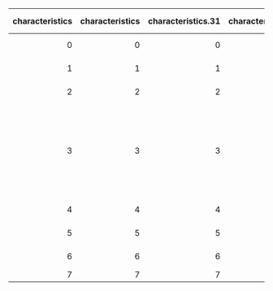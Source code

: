 |   characteristics |   characteristics |   characteristics.31 |   characteristics.30 |   characteristics.29 |   characteristics.28 |   characteristics.27 |   characteristics.26 | Unnamed: 0.1          |   characteristics.25 |   characteristics.24 |   characteristics.23 |   characteristics.22 |   characteristics.21 |   characteristics.20 |   characteristics.19 |   characteristics.18 |   characteristics.17 |   characteristics.16 |   characteristics.15 |   characteristics.14 |   characteristics.13 |   characteristics.12 |   characteristics.11 |   characteristics.10 |   characteristics.9 |   characteristics.8 |   characteristics.7 |   characteristics.6 |   characteristics.5 |   characteristics.4 |   characteristics.3 |   characteristics.2 |   characteristics.1 | Unnamed: 0            | motsynth_600                                                              | twincity_50            | EuroCityPerson_30   |
|------------------:|------------------:|---------------------:|---------------------:|---------------------:|---------------------:|---------------------:|---------------------:|:----------------------|---------------------:|---------------------:|---------------------:|---------------------:|---------------------:|---------------------:|---------------------:|---------------------:|---------------------:|---------------------:|---------------------:|---------------------:|---------------------:|---------------------:|---------------------:|---------------------:|--------------------:|--------------------:|--------------------:|--------------------:|--------------------:|--------------------:|--------------------:|--------------------:|--------------------:|:----------------------|:--------------------------------------------------------------------------|:-----------------------|:--------------------|
|                 0 |                 0 |                    0 |                    0 |                    0 |                    0 |                    0 |                    0 | 0                     |                    0 |                    0 |                    0 |                    0 |                    0 |                    0 |                    0 |                    0 |                    0 |                    0 |                    0 |                    0 |                    0 |                    0 |                    0 |                    0 |                   0 |                   0 |                   0 |                   0 |                   0 |                   0 |                   0 |                   0 |                   0 | sequences (day/night) | 24/10                                                                     | 2/2                    | nan                 |
|                 1 |                 1 |                    1 |                    1 |                    1 |                    1 |                    1 |                    1 | 1                     |                    1 |                    1 |                    1 |                    1 |                    1 |                    1 |                    1 |                    1 |                    1 |                    1 |                    1 |                    1 |                    1 |                    1 |                    1 |                    1 |                   1 |                   1 |                   1 |                   1 |                   1 |                   1 |                   1 |                   1 |                   1 | images (day/night)    | 404/170                                                                   | 70/100                 | nan                 |
|                 2 |                 2 |                    2 |                    2 |                    2 |                    2 |                    2 |                    2 | 2                     |                    2 |                    2 |                    2 |                    2 |                    2 |                    2 |                    2 |                    2 |                    2 |                    2 |                    2 |                    2 |                    2 |                    2 |                    2 |                    2 |                   2 |                   2 |                   2 |                   2 |                   2 |                   2 |                   2 |                   2 |                   2 | person (day/night)    | 12096/5365                                                                | 1378/1835              | nan                 |
|                 3 |                 3 |                    3 |                    3 |                    3 |                    3 |                    3 |                    3 | 3                     |                    3 |                    3 |                    3 |                    3 |                    3 |                    3 |                    3 |                    3 |                    3 |                    3 |                    3 |                    3 |                    3 |                    3 |                    3 |                    3 |                   3 |                   3 |                   3 |                   3 |                   3 |                   3 |                   3 |                   3 |                   3 | weather               | THUNDER, CLEAR, SMOG, EXTRASUNNY, FOGGY, CLOUDS, BLIZZARD, RAIN, OVERCAST | Partially cloudy, Snow | nan                 |
|                 4 |                 4 |                    4 |                    4 |                    4 |                    4 |                    4 |                    4 | sequences (day/night) |                  nan |                  nan |                  nan |                  nan |                  nan |                  nan |                  nan |                  nan |                  nan |                  nan |                  nan |                  nan |                  nan |                  nan |                  nan |                  nan |                 nan |                 nan |                 nan |                 nan |                 nan |                 nan |                 nan |                 nan |                 nan | nan                   | nan                                                                       | nan                    | 31/7                |
|                 5 |                 5 |                    5 |                    5 |                    5 |                    5 |                    5 |                    5 | images (day/night)    |                  nan |                  nan |                  nan |                  nan |                  nan |                  nan |                  nan |                  nan |                  nan |                  nan |                  nan |                  nan |                  nan |                  nan |                  nan |                  nan |                 nan |                 nan |                 nan |                 nan |                 nan |                 nan |                 nan |                 nan |                 nan | nan                   | nan                                                                       | nan                    | 826/164             |
|                 6 |                 6 |                    6 |                    6 |                    6 |                    6 |                    6 |                    6 | person (day/night)    |                  nan |                  nan |                  nan |                  nan |                  nan |                  nan |                  nan |                  nan |                  nan |                  nan |                  nan |                  nan |                  nan |                  nan |                  nan |                  nan |                 nan |                 nan |                 nan |                 nan |                 nan |                 nan |                 nan |                 nan |                 nan | nan                   | nan                                                                       | nan                    | 5604/1182           |
|                 7 |                 7 |                    7 |                    7 |                    7 |                    7 |                    7 |                    7 | weather               |                  nan |                  nan |                  nan |                  nan |                  nan |                  nan |                  nan |                  nan |                  nan |                  nan |                  nan |                  nan |                  nan |                  nan |                  nan |                  nan |                 nan |                 nan |                 nan |                 nan |                 nan |                 nan |                 nan |                 nan |                 nan | nan                   | nan                                                                       | nan                    | dry                 |